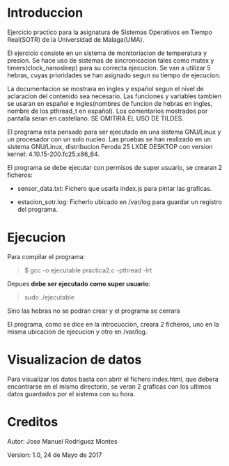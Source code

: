 # Introduccion

Ejercicio practico para la asignatura de Sistemas Operativos en Tiempo Real(SOTR)
de la Universidad de Malaga(UMA).

El ejercicio consiste en un sistema de monitoriacion de temperatura y presion. Se hace uso 
de sistemas de sincronicacion tales como mutex y timers(clock_nanosleep) para su correcta ejecucion.
Se van a utilizar 5 hebras, cuyas prioridades se han asignado segun su tiempo de ejecucion.

La documentacion se mostrara en ingles y español segun el nivel de aclaracion del contenido sea necesario. 
Las funciones y variables tambien se usaran en español e ingles(nombres de funcion de hebras en ingles, 
nombre de los pthread_t en español). Los comentarios mostrados por pantalla seran en castellano. SE 
OMITIRA EL USO DE TILDES.

El programa esta pensado para ser ejecutado en una sistema GNU/Linux y un procesador con un solo nucleo. 
Las pruebas se han realizado en un sistema GNU/Linux, distribucion Feroda 25 LXDE DESKTOP con version 
kernel: 4.10.15-200.fc25.x86_64.

El programa se debe ejecutar con permisos de super usuario, se crearan 2 ficheros:

* sensor_data.txt: Fichero que usarla index.js para pintar las graficas.

* estacion_sotr.log: Ficherlo ubicado en /var/log para guardar un registro del programa.

# Ejecucion

Para compilar el programa:

> $ gcc -o ejecutable practica2.c -pthread -lrt

Depues **debe ser ejecutado como super usuario**:

> sudo ./ejecutable

Sino las hebras no se podran crear y el programa se cerrara

El programa, como se dice en la introcuccion, creara 2 ficheros, uno en la misma ubicacion de ejecucion y otro en /var/log.

# Visualizacion de datos

Para visualizar los datos basta con abrir el fichero index.html, que debera encontrarse en el mismo directorio, se veran 2
graficas con los ultimos datos guardados por el sistema con su hora.

# Creditos

Autor: Jose Manuel Rodriguez Montes

Version: 1.0, 24 de Mayo de 2017
